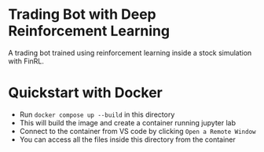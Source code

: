 # Trading Bot with Deep Reinforcement Learning
A trading bot trained using reinforcement learning inside a stock simulation with FinRL. 

# Quickstart with Docker
* Run `docker compose up --build` in this directory
* This will build the image and create a container running jupyter lab 
* Connect to the container from VS code by clicking `Open a Remote Window`
* You can access all the files inside this directory from the container